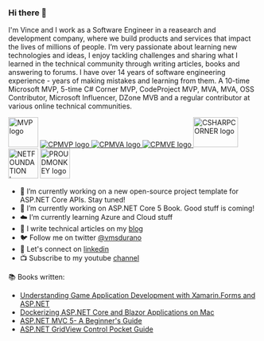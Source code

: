 ### Hi there 👋
I'm Vince and I work as a Software Engineer in a reasearch and development company, where we build products and services that impact the lives of millions of people. I’m very passionate about learning new technologies and ideas, I enjoy tackling challenges and sharing what I learned in the technical community through writing articles, books and answering to forums. I have over 14 years of software engineering experience - years of making mistakes and learning from them. A 10-time Microsoft MVP, 5-time C# Corner MVP, CodeProject MVP, MVA, MVA, OSS Contributor, Microsoft Influencer, DZone MVB and a regular contributor at various online technical communities.

<a href="https://mvp.microsoft.com/en-us/PublicProfile/4025491"><img alt="MVP logo" src="https://proudmonkeystorage.blob.core.windows.net/cdn/common/MVP_Logo_Avatar_Preferred_Cyan300_CMYK_300ppi.png" width="60" height="60"></a> 
<a href="https://www.codeproject.com/Members/ProudMonkey"><img alt="CPMVP logo" src="https://proudmonkeystorage.blob.core.windows.net/cdn/common/icn-MVP-64.png" /> </a> 
<a href="https://www.codeproject.com/Members/ProudMonkey"><img alt="CPMVA logo" src="https://proudmonkeystorage.blob.core.windows.net/cdn/Common/icn-MVA-64.png" /> </a> 
<a href="https://www.codeproject.com/Members/ProudMonkey"><img alt="CPMVE logo" src="https://proudmonkeystorage.blob.core.windows.net/cdn/Common/icn-MVE-64.png" /> 
<a href="https://www.c-sharpcorner.com/members/vincent-maverick-durano"><img alt="CSHARPCORNER logo" src="https://proudmonkeystorage.blob.core.windows.net/cdn/common/CSharpCornerMVP.png" width="90" height="60" /> </a> <img alt="NETFOUNDATION logo" src="https://proudmonkeystorage.blob.core.windows.net/cdn/common/1200px-.NET_Foundation_Logo.svg.png" width="60" height="60p" /> <a href="https://vmsdurano.com"><img alt="PROUDMONKEY logo" src="https://proudmonkeystorage.blob.core.windows.net/cdn/common/proud_monkey_square.png" width="60" height="60" /> </a>


- 🔭 I’m currently working on a new open-source project template for ASP.NET Core APIs. Stay tuned!
- :blue_book: I’m currently working on ASP.NET Core 5 Book. Good stuff is coming! 
- :cloud: I’m currently learning Azure and Cloud stuff 
- :pencil: I write technical articles on my [blog](https://vmsdurano.com)
- :bird: Follow me on twitter [@vmsdurano](https://twitter.com/vmsdurano)
- :link: Let's connect on [linkedin](https://www.linkedin.com/in/vmsdurano/)
- :tv: Subscribe to my youtube [channel](https://www.youtube.com/channel/UCuabaYm8QH4b1MAclaRp-3Q)

:books: Books written:
* [Understanding Game Application Development with Xamarin.Forms and ASP.NET](https://www.apress.com/us/book/9781484242636)
* [Dockerizing ASP.NET Core and Blazor Applications on Mac](https://www.c-sharpcorner.com/ebooks/dockerizing-asp-net-core-and-blazor-applications-on-mac)
* [ASP.NET MVC 5- A Beginner's Guide](https://www.c-sharpcorner.com/ebooks/asp-net-mvc-5-a-beginner-s-guide)
* [ASP.NET GridView Control Pocket Guide](https://www.c-sharpcorner.com/ebooks/asp-dot-net-gridview-control-pocket-guide)

